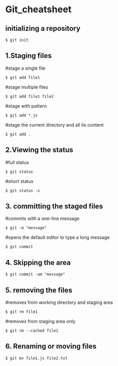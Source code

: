 # Git_cheatsheet
## initializing a repository
```
$ git init
```
## 1.Staging files
#stage a single file
```
$ git add file1
```
#stage multiple files
```
$ git add file1 file2
```
#stage with pattern
```
$ git add *.js
```
#stage the current directory and all its content
```
$ git add .
```
## 2.Viewing the status
#full status
```
$ git status
```
#short status
```
$ git status -s
```
## 3. committing the staged files
#commits with a one-line message
```
$ git -m "message"
```
#opens the default editor to type a long message
```
$ git commit
```
## 4. Skipping the area
```
$ git commit -am "message"
```
## 5. removing the files
#removes from working directory and staging area
``` 
$ git rm file1
```
#removes from staging area only
```
$ git rm --cached file1
```
## 6. Renaming or moving files
```
$ git mv file1.js file2.txt
```
